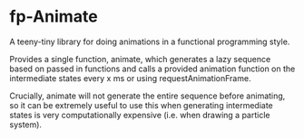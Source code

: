 # fp-Animate

A teeny-tiny library for doing animations in a functional programming style.

Provides a single function, animate, which generates a lazy sequence based
on passed in functions and calls a provided animation function on the
intermediate states every x ms or using requestAnimationFrame.

Crucially, animate will not generate the entire sequence before animating,
so it can be extremely useful to use this when generating intermediate states
is very computationally expensive (i.e. when drawing a particle system).
